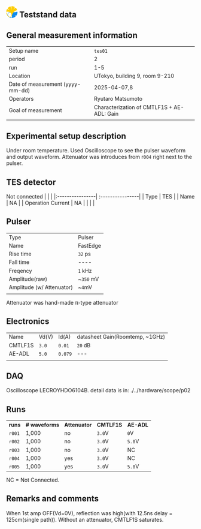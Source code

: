 ## <img src="./../logo/utokyo_logo.png" alt="logo" width="30"/> Teststand data 

<style>
@media (prefers-color-scheme: dark) {
  .logo-inline {
    content: url("./../logo/utokyo_logo.png");
  }
}
</style>

## General measurement information
| | |
|:----------------| :----------------|
| Setup name | `tes01`|
| period | 2 | 
| run | 1-5 | 
| Location | UTokyo, building 9,  room 9-210 |
| Date of measurement (yyyy-mm-dd) | 2025-04-07,8 | 
| Operators | Ryutaro Matsumoto | 
| Goal of measurement | Characterization of CMTLF1S + AE-ADL: Gain |
| | |

## Experimental setup description
Under room temperature. Used Oscilloscope to see the pulser waveform and output waveform.
Attenuator was introduces from r`004` right next to the pulser.

## TES detector
Not connected
| | |
|:----------------| :----------------|
| Type | TES | 
| Name | NA | 
| Operation Current | NA | 
| | |
## Pulser
| | |
|:----------------| :----------------|
| Type | Pulser | 
| Name | FastEdge | 
| Rise time | `32` ps | 
| Fall time | ---- |
| Freqency | `1` kHz|
| Amplitude(raw) | ~`350` mV|
| Amplitude (w/ Attenuator) | ~`4`mV|
|||
Attenuator was hand-made π-type attenuator
## Electronics
| ||||
|:----------------| :----------------| :----| :----|
|Name| Vd(V) |Id(A)| datasheet Gain(Roomtemp, ~1GHz) |
|CMTLF1S|`3.0`| `0.01`| `20` dB | 
|AE-ADL | `5.0` |`0.079`| --- |
|||||

## DAQ
Oscilloscope LECROYHDO6104B.
detail data is in: ./../hardware/scope/p02

## Runs
|          |                 |              |                       |     |
| :------- | :-------------- | :----------- | :-------------------- | :---|
| **runs** | **# waveforms** | **Attenuator** | **CMTLF1S** | **AE-ADL**|
| `r001`   | 1,000           | no             | `3.0`V      | `0`V      |
| `r002`   | 1,000           | no             | `3.0`V      | `5.0`V    |
| `r003`   | 1,000           | no             | `3.0`V      | NC        |
| `r004`   | 1,000           | yes            | `3.0`V      | NC        |
| `r005`   | 1,000           | yes            | `3.0`V      | `5.0`V    |
NC = Not Connected.
## Remarks and comments
When 1st amp OFF(Vd=0V), reflection was high(with 12.5ns delay = 125cm(single path)).
Without an attenuator, CMTLF1S saturates.

